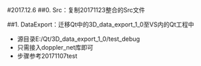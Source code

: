 #2017.12.6
##0. Src：复制20171123整合的Src文件

##1. DataExport：迁移Qt中的3D_data_export_1_0至VS内的Qt工程中
* 源目录E:/Qt/3D_data_export_1_0/test_debug
* 只需接入doppler_net库即可
* 步骤参考20171107test
